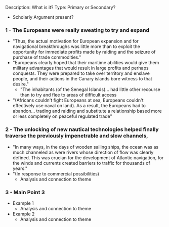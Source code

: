 Description: What is it?
Type: Primary or Secondary?
- Scholarly Argument present?
### 1 - The Europeans were really sweating to try and expand
- "Thus, the actual motivation for European expansion and for navigational breakthroughs was little more than to exploit the opportunity for immediate profits made by raiding and the seizure of purchase of trade commodities."
- "Europeans clearly hoped that their maritime abilities would give them military advantages that would result in large profits and perhaps conquests. They were prepared to take over territory and enslave people, and their actions in the Canary islands bore witness to that desire."
	- "The inhabitants (of the Senegal Islands)... had little other recourse than to try and flee to areas of difficult access
- "(Africans couldn't fight Europeans at sea, Europeans couldn't effectively use naval on land). As a result, the Europeans had to abandon... trading and raiding and substitute a relationship based more or less completely on peaceful regulated trade"
### 2 - The unlocking of new nautical technologies helped finally traverse the previously impenetrable and slow channels,
- "In many ways, in the days of wooden sailing ships, the ocean was as much channeled as were rivers whose direction of flow was clearly defined. This was crucian for the development of Atlantic navigation, for the winds and currents created barriers to traffic for thousands of years."
- "(In response to commercial possibilities) 
	- Analysis and connection to theme

### 3 - Main Point 3
- Example 1
	- Analysis and connection to theme
- Example 2
	- Analysis and connection to theme